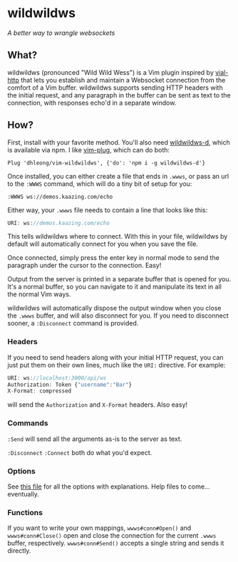wildwildws
==========

*A better way to wrangle websockets*

## What?

wildwildws (pronounced "Wild Wild Wess") is a Vim plugin inspired by
[vial-http][1] that lets you establish and maintain a Websocket connection
from the comfort of a Vim buffer. wildwildws supports sending HTTP headers
with the initial request, and any paragraph in the buffer can be sent as text
to the connection, with responses echo'd in a separate window.

## How?

First, install with your favorite method. You'll also need [wildwildws-d][2],
which is available via npm. I like [vim-plug][3], which can do both:

```vim
Plug 'dhleong/vim-wildwildws', {'do': 'npm i -g wildwildws-d'}
```

Once installed, you can either create a file that ends in `.wwws`, or pass an
url to the `:WWWS` command, which will do a tiny bit of setup for you:

```vim
:WWWS ws://demos.kaazing.com/echo
```

Either way, your `.wwws` file needs to contain a line that looks like this:

```javascript
URI: ws://demos.kaazing.com/echo
```

This tells wildwildws where to connect. With this in your file, wildwildws by
default will automatically connect for you when you save the file.

Once connected, simply press the enter key in normal mode to send the
paragraph under the cursor to the connection. Easy!

Output from the server is printed in a separate buffer that is opened for you.
It's a normal buffer, so you can navigate to it and manipulate its text in all
the normal Vim ways.

wildwildws will automatically dispose the output window when you close the
`.wwws` buffer, and will also disconnect for you. If you need to disconnect
sooner, a `:Disconnect` command is provided.

### Headers

If you need to send headers along with your initial HTTP request, you can
just put them on their own lines, much like the `URI:` directive. For example:

```javascript
URI: ws://localhost:3000/api/ws
Authorization: Token {"username":"Bar"}
X-Format: compressed
```

will send the `Authorization` and `X-Format` headers. Also easy!

### Commands

`:Send` will send all the arguments as-is to the server as text.

`:Disconnect`
`:Connect` both do what you'd expect.

### Options

See [this file][4] for all the options with explanations. Help files to
come... eventually.

### Functions

If you want to write your own mappings, `wwws#conn#Open()` and
`wwws#conn#Close()` open and close the connection for the current `.wwws`
buffer, respectively. `wwws#conn#Send()` accepts a single string and sends it
directly.

[1]: https://github.com/baverman/vial-http
[2]: https://github.com/dhleong/wildwildws-d
[3]: https://github.com/junegunn/vim-plug
[4]: https://github.com/dhleong/vim-wildwildws/blob/master/plugin/wwws.vim
